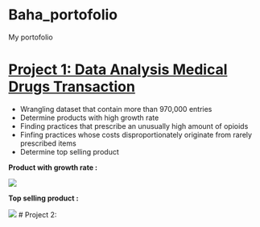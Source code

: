 # Baha_portofolio
My portofolio

# [Project 1: Data Analysis Medical Drugs Transaction](https://github.com/bahategar/WQU-Applied-DS1-dw-project-based)
* Wrangling dataset that contain more than 970,000 entries
* Determine products with high growth rate
* Finding practices that prescribe an unusually high amount of opioids
* Finfing practices whose costs disproportionately originate from rarely prescribed items
* Determine top selling product

**Product with growth rate :**

<img src="https://github.com/bahategar/Baha_portofolio/blob/main/images/P1-fig1.png?raw=true">

**Top selling product :**

<img src="https://github.com/bahategar/Baha_portofolio/blob/main/images/P1-fig2.png?raw=true">
# Project 2: 
